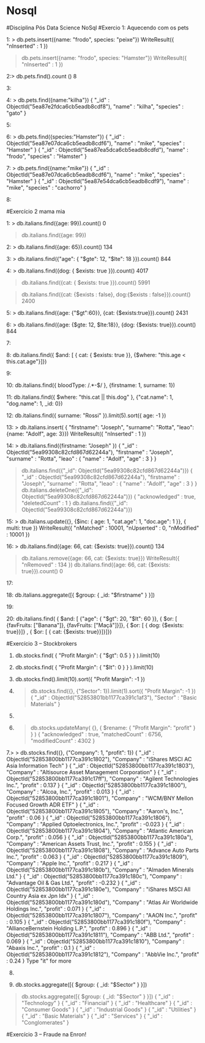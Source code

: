 # Nosql
#Disciplina Pós Data Science NoSql
#Exercio 1: Aquecendo com os pets

1: > db.pets.insert({name: "frodo", species: "peixe"})
WriteResult({ "nInserted" : 1 })
> db.pets.insert({name: "frodo", species: "Hamster"})
WriteResult({ "nInserted" : 1 })

2:> db.pets.find().count ()
  8

3:

4: > db.pets.find({name:"kilha"})
{ "_id" : ObjectId("5ea87e2fdca6cb5eadb8cdf8"), "name" : "kilha", "species" : "gato" }
 
5:

6: > db.pets.find({species:"Hamster"})
{ "_id" : ObjectId("5ea87e07dca6cb5eadb8cdf6"), "name" : "mike", "species" : "Hamster" }
{ "_id" : ObjectId("5ea87ea5dca6cb5eadb8cdfd"), "name" : "frodo", "species" : "Hamster" }
 

7:  > db.pets.find({name:"mike"})
{ "_id" : ObjectId("5ea87e07dca6cb5eadb8cdf6"), "name" : "mike", "species" : "Hamster" }
{ "_id" : ObjectId("5ea87e54dca6cb5eadb8cdf9"), "name" : "mike", "species" : "cachorro" }

8:

#Exercício 2 mama mia

1: > db.italians.find({age: 99}).count()
0
> db.italians.find({age: 99})

2: > db.italians.find({age: 65}).count()
134
 

3: > db.italians.find({"age": { "$gte": 12, "$lte": 18 }}).count()
844

 

4: > db.italians.find({dog: { $exists: true }}).count()
4017

> db.italians.find({cat: { $exists: true }}).count()
5991
 
> db.italians.find({cat: {$exists : false}, dog:{$exists : false}}).count()
2400
 

5: > db.italians.find({age: {"$gt":60}}, {cat: {$exists:true}}).count()
2431
 

6: > db.italians.find({age: {$gte: 12, $lte:18}}, {dog: {$exists: true}}).count()
844
 
7:

8: db.italians.find({ $and: [ { cat: { $exists: true }}, {$where: "this.age < this.cat.age"}]})

9:

10: db.italians.find({ bloodType: /.*-$/ }, {firstname: 1, surname: 1})

11: db.italians.find({ $where: "this.cat || this.dog" }, {"cat.name": 1, "dog.name": 1, _id: 0})

12: db.italians.find({ surname: "Rossi" }).limit(5).sort({ age: -1 })

13: > db.italians.insert( { "firstname": "Joseph", "surname": "Rotta", "leao": {name: "Adolf", age: 3}})
WriteResult({ "nInserted" : 1 })
 
14:  > db.italians.find({firstname: "Joseph" })
{ "_id" : ObjectId("5ea99308c82cfd867d62244a"), "firstname" : "Joseph", "surname" : "Rotta", "leao" : { "name" : "Adolf", "age" : 3 } }
> db.italians.find({"_id": ObjectId("5ea99308c82cfd867d62244a")})
{ "_id" : ObjectId("5ea99308c82cfd867d62244a"), "firstname" : "Joseph", "surname" : "Rotta", "leao" : { "name" : "Adolf", "age" : 3 } }
> db.italians.deleteOne({"_id": ObjectId("5ea99308c82cfd867d62244a")})
{ "acknowledged" : true, "deletedCount" : 1 }
> db.italians.find({"_id": ObjectId("5ea99308c82cfd867d62244a")})
>

15: > db.italians.update({}, {$inc: { age: 1, "cat.age": 1, "doc.age": 1 }}, { multi: true })
WriteResult({ "nMatched" : 10001, "nUpserted" : 0, "nModified" : 10001 })
 
16: > db.italians.find({age: 66, cat: {$exists: true}}).count()
134
> db.italians.remove({age: 66, cat: {$exists: true}})
WriteResult({ "nRemoved" : 134 })
> db.italians.find({age: 66, cat: {$exists: true}}).count()
0
>

17:

18: db.italians.aggregate([{ $group: { _id: "$firstname" } }])

19:

20: db.italians.find( { $and: [ {"age": { "$gt": 20, "$lt": 60 }}, { $or: [ {favFruits: ["Banana"]}, {favFruits: ["Maçã"]}]}, { $or: [ { dog: {$exists: true}}]} , { $or: [ { cat: {$exists: true}}]}]})

#Exercício 3 – Stockbrokers


1.	db.stocks.find( { "Profit Margin": { "$gt": 0.5 } } ).limit(10)

2.	db.stocks.find( { "Profit Margin": { "$lt": 0 } } ).limit(10)

3.	db.stocks.find().limit(10).sort({ "Profit Margin": -1 })

4.	> db.stocks.find({}, {"Sector": 1}).limit(1).sort({ "Profit Margin": -1 })
{ "_id" : ObjectId("52853801bb1177ca391c1af3"), "Sector" : "Basic Materials" }

5.	>
 
6.	> db.stocks.updateMany( {}, { $rename: { "Profit Margin": "profit" } } )
{ "acknowledged" : true, "matchedCount" : 6756, "modifiedCount" : 4302 }

7.> > db.stocks.find({}, {"Company": 1, "profit": 1})
{ "_id" : ObjectId("52853800bb1177ca391c1802"), "Company" : "iShares MSCI AC Asia Information Tech" }
{ "_id" : ObjectId("52853800bb1177ca391c1803"), "Company" : "Altisource Asset Management Corporation" }
{ "_id" : ObjectId("52853800bb1177ca391c17ff"), "Company" : "Agilent Technologies Inc.", "profit" : 0.137 }
{ "_id" : ObjectId("52853800bb1177ca391c1800"), "Company" : "Alcoa, Inc.", "profit" : 0.013 }
{ "_id" : ObjectId("52853800bb1177ca391c1801"), "Company" : "WCM/BNY Mellon Focused Growth ADR ETF" }
{ "_id" : ObjectId("52853800bb1177ca391c1805"), "Company" : "Aaron's, Inc.", "profit" : 0.06 }
{ "_id" : ObjectId("52853800bb1177ca391c1806"), "Company" : "Applied Optoelectronics, Inc.", "profit" : -0.023 }
{ "_id" : ObjectId("52853800bb1177ca391c1804"), "Company" : "Atlantic American Corp.", "profit" : 0.056 }
{ "_id" : ObjectId("52853800bb1177ca391c180a"), "Company" : "American Assets Trust, Inc.", "profit" : 0.155 }
{ "_id" : ObjectId("52853800bb1177ca391c1808"), "Company" : "Advance Auto Parts Inc.", "profit" : 0.063 }
{ "_id" : ObjectId("52853800bb1177ca391c1809"), "Company" : "Apple Inc.", "profit" : 0.217 }
{ "_id" : ObjectId("52853800bb1177ca391c180b"), "Company" : "Almaden Minerals Ltd." }
{ "_id" : ObjectId("52853800bb1177ca391c180c"), "Company" : "Advantage Oil & Gas Ltd.", "profit" : -0.232 }
{ "_id" : ObjectId("52853800bb1177ca391c180e"), "Company" : "iShares MSCI All Country Asia ex Jpn Idx" }
{ "_id" : ObjectId("52853800bb1177ca391c180d"), "Company" : "Atlas Air Worldwide Holdings Inc.", "profit" : 0.071 }
{ "_id" : ObjectId("52853800bb1177ca391c1807"), "Company" : "AAON Inc.", "profit" : 0.105 }
{ "_id" : ObjectId("52853800bb1177ca391c180f"), "Company" : "AllianceBernstein Holding L.P.", "profit" : 0.896 }
{ "_id" : ObjectId("52853800bb1177ca391c1811"), "Company" : "ABB Ltd.", "profit" : 0.069 }
{ "_id" : ObjectId("52853800bb1177ca391c1810"), "Company" : "Abaxis Inc.", "profit" : 0.1 }
{ "_id" : ObjectId("52853800bb1177ca391c1812"), "Company" : "AbbVie Inc.", "profit" : 0.24 }
Type "it" for more
>

8.

9. db.stocks.aggregate([{ $group: { _id: "$Sector" } }])
> db.stocks.aggregate([{ $group: { _id: "$Sector" } }])
{ "_id" : "Technology" }
{ "_id" : "Financial" }
{ "_id" : "Healthcare" }
{ "_id" : "Consumer Goods" }
{ "_id" : "Industrial Goods" }
{ "_id" : "Utilities" }
{ "_id" : "Basic Materials" }
{ "_id" : "Services" }
{ "_id" : "Conglomerates" }
>

#Exercício 3 – Fraude na Enron!




